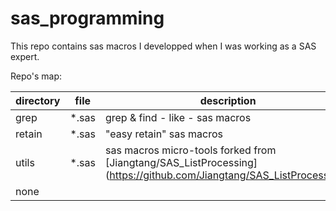 # sas_programming

This repo contains sas macros I developped when I was working as a SAS expert. 

Repo's map:

| directory  | file | description | dependencies |
| ------------- | ------------- | ---- | --- |
| grep  | *.sas  | grep & find - like - sas macros | none |
| retain  | *.sas  | "easy retain"  sas macros   | utils/*.sas |
| utils | *.sas | sas macros micro-tools forked from  [Jiangtang/SAS_ListProcessing]  (https://github.com/Jiangtang/SAS_ListProcessing/)
 | none |
